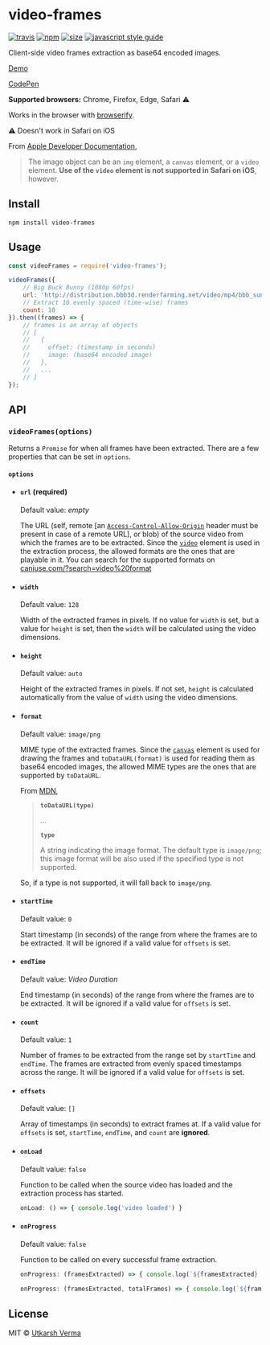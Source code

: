 [travis-image]: https://img.shields.io/travis/n3r4zzurr0/video-frames/main.svg
[travis-url]: https://app.travis-ci.com/github/n3r4zzurr0/video-frames
[npm-image]: https://img.shields.io/npm/v/video-frames.svg
[npm-url]: https://npmjs.org/package/video-frames
[size-image]: https://img.shields.io/bundlephobia/minzip/video-frames@latest
[size-url]: https://bundlephobia.com/result?p=video-frames@latest
[standard-image]: https://img.shields.io/badge/code_style-standard-brightgreen.svg
[standard-url]: https://standardjs.com

# video-frames
[![travis][travis-image]][travis-url] [![npm][npm-image]][npm-url] [![size][size-image]][size-url] [![javascript style guide][standard-image]][standard-url]

Client-side video frames extraction as base64 encoded images.

[Demo](https://n3r4zzurr0.in/video-frames/demo/)

[CodePen](https://codepen.io/n3r4zzurr0/pen/abqOXpQ?editors=1010)

**Supported browsers:** Chrome, Firefox, Edge, Safari :warning:

Works in the browser with [browserify](http://browserify.org/).

:warning: Doesn't work in Safari on iOS

From [Apple Developer Documentation](https://developer.apple.com/documentation/webkitjs/canvasrenderingcontext2d/1630282-drawimage),

> The image object can be an `img` element, a `canvas` element, or a `video` element. **Use of the `video` element is not supported in Safari on iOS**, however.

## Install
```
npm install video-frames
```

## Usage
```js
const videoFrames = require('video-frames');

videoFrames({
	// Big Buck Bunny (1080p 60fps)
	url: 'http://distribution.bbb3d.renderfarming.net/video/mp4/bbb_sunflower_1080p_60fps_normal.mp4',
	// Extract 10 evenly spaced (time-wise) frames
	count: 10
}).then((frames) => {
	// frames is an array of objects
	// [
	//   {
	//     offset: (timestamp in seconds)
	//     image: (base64 encoded image)
	//   },
	//   ...
	// ]
});
```

## API

### `videoFrames(options)`

Returns a `Promise` for when all frames have been extracted. There are a few properties that can be set in `options`.

#### `options`

*	####  `url` (required)

	Default value: *empty*

	The URL (self, remote [an [`Access-Control-Allow-Origin`](https://developer.mozilla.org/en-US/docs/Web/HTTP/Headers/Access-Control-Allow-Origin) header must be present in case of a remote URL], or blob) of the source video from which the frames are to be extracted. Since the [`video`](https://developer.mozilla.org/en-US/docs/Web/HTML/Element/video) element is used in the extraction process, the allowed formats are the ones that are playable in it. You can search for the supported formats on [caniuse.com/?search=video%20format](https://caniuse.com/?search=video%20format)

*	####  `width`

	Default value: `128`

	Width of the extracted frames in pixels.
If no value for `width` is set, but a value for `height` is set, then the `width` will be calculated using the video dimensions.

*	####  `height`

	Default value: `auto`

	Height of the extracted frames in pixels.
If not set, `height` is calculated automatically from the value of `width` using the video dimensions.

*	####  `format`

	Default value: `image/png`

	MIME type of the extracted frames.
Since the [`canvas`](https://developer.mozilla.org/en-US/docs/Web/API/Canvas_API) element is used for drawing the frames and `toDataURL(format)` is used for reading them as base64 encoded images, the allowed MIME types are the ones that are supported by `toDataURL`.

	From [MDN](https://developer.mozilla.org/en-US/docs/Web/API/HTMLCanvasElement/toDataURL#parameters), 

	> **`toDataURL(type)`**
	> 
	> ...
	> 
	> **`type`**
	> 
	> A string indicating the image format. The default type is `image/png`; this image format will be also used if the specified type is not supported.

	So, if a type is not supported, it will fall back to `image/png`.

*	####  `startTime`

	Default value: `0`

	Start timestamp (in seconds) of the range from where the frames are to be extracted.
It will be ignored if a valid value for `offsets` is set.

*	####  `endTime`

	Default value: *Video Duration*

	End timestamp (in seconds) of the range from where the frames are to be extracted.
It will be ignored if a valid value for `offsets` is set.

*	####  `count`

	Default value: `1`

	Number of frames to be extracted from the range set by `startTime` and `endTime`.
The frames are extracted from evenly spaced timestamps across the range.
It will be ignored if a valid value for `offsets` is set.

*	####  `offsets`

	Default value: `[]`

	Array of timestamps (in seconds) to extract frames at.
If a valid value for `offsets` is set, `startTime`, `endTime`, and `count` are **ignored**.

*	####  `onLoad`

	Default value: `false`

	Function to be called when the source video has loaded and the extraction process has started.

	```js
	onLoad: () => { console.log('video loaded') }
	```

*	####  `onProgress`

	Default value: `false`

	Function to be called on every successful frame extraction.
	```js
	onProgress: (framesExtracted) => { console.log(`${framesExtracted} frames extracted`) }
	```
	```js
	onProgress: (framesExtracted, totalFrames) => { console.log(`${framesExtracted} of ${totalFrames} frames extracted`) }
	```


## License

MIT © [Utkarsh Verma](https://github.com/n3r4zzurr0)